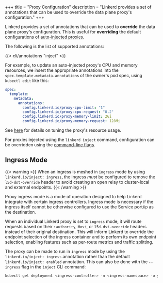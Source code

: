 +++
title = "Proxy Configuration"
description = "Linkerd provides a set of annotations that can be used to override the data plane proxy's configuration."
+++

Linkerd provides a set of annotations that can be used to **override** the data
plane proxy's configuration. This is useful for **overriding** the default
configurations of [auto-injected proxies](../../features/proxy-injection/).

The following is the list of supported annotations:

{{< cli/annotations "inject" >}}

For example, to update an auto-injected proxy's CPU and memory resources, we
insert the appropriate annotations into the `spec.template.metadata.annotations`
of the owner's pod spec, using `kubectl edit` like this:

```yaml
spec:
  template:
    metadata:
      annotations:
        config.linkerd.io/proxy-cpu-limit: "1"
        config.linkerd.io/proxy-cpu-request: "0.2"
        config.linkerd.io/proxy-memory-limit: 2Gi
        config.linkerd.io/proxy-memory-request: 128Mi
```

See [here](../../tasks/configuring-proxy-concurrency/) for details on tuning the
proxy's resource usage.

For proxies injected using the `linkerd inject` command, configuration can be
overridden using the [command-line flags](../cli/inject/).

## Ingress Mode

{{< warning >}}
When an ingress is meshed in `ingress` mode by using `linkerd.io/inject:
ingress`, the ingress _must_ be configured to remove the `l5d-dst-override`
header to avoid creating an open relay to cluster-local and external endpoints.
{{< /warning >}}

Proxy ingress mode is a mode of operation designed to help Linkerd integrate
with certain ingress controllers. Ingress mode is necessary if the ingress
itself cannot be otherwise configured to use the Service port/ip as the
destination.

When an individual Linkerd proxy is set to `ingress` mode, it will route
requests based on their `:authority`, `Host`, or `l5d-dst-override` headers
instead of their original destination. This will inform Linkerd to override the
endpoint selection of the ingress container and to perform its own endpoint
selection, enabling features such as per-route metrics and traffic splitting.

The proxy can be made to run in `ingress` mode by using the `linkerd.io/inject:
ingress` annotation rather than the default `linkerd.io/inject: enabled`
annotation. This can also be done with the `--ingress` flag in the `inject` CLI
command:

```bash
kubectl get deployment <ingress-controller> -n <ingress-namespace> -o yaml | linkerd inject --ingress - | kubectl apply -f -
```
